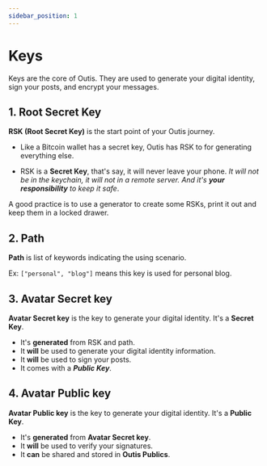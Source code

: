 ```yaml
---
sidebar_position: 1
---
```


# Keys

Keys are the core of Outis. They are used to generate your digital identity, sign your posts, and encrypt your messages.

## 1. Root Secret Key

**RSK (Root Secret Key)** is the start point of your Outis journey.

- Like a Bitcoin wallet has a secret key, Outis has RSK to for generating everything else.

- RSK is a **Secret Key**, that's say, it will never leave your phone. _It will not be in the keychain, it will not in a remote server. And it's **your responsibility** to keep it safe_.

A good practice is to use a generator to create some RSKs, print it out and keep them in a locked drawer.

## 2. Path

**Path** is list of keywords indicating the using scenario.

Ex: `["personal", "blog"]` means this key is used for personal blog.

## 3. Avatar Secret key

**Avatar Secret key** is the key to generate your digital identity. It's a **Secret Key**.

- It's **generated** from RSK and path.
- It **will** be used to generate your digital identity information.
- It **will** be used to sign your posts.
- It comes with a _**Public Key**_.

## 4. Avatar Public key

**Avatar Public key** is the key to generate your digital identity. It's a **Public Key**.

- It's **generated** from **Avatar Secret key**.
- It **will** be used to verify your signatures.
- It **can** be shared and stored in **Outis Publics**.
